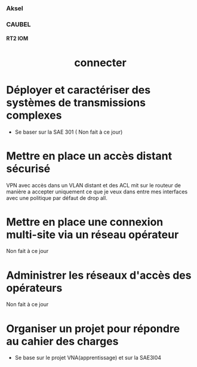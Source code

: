 <link rel="stylesheet" href="../style.css">

### Aksel

### CAUBEL

#### RT2 IOM

<h1 class=headerTemplate style="text-align:center;">connecter</h1>

# Déployer et caractériser des systèmes de transmissions complexes

- Se baser sur la SAE 301 ( Non fait à ce jour)

# Mettre en place un accès distant sécurisé

VPN avec accès dans un VLAN distant et des ACL mit sur le routeur de manière a accepter uniquement ce que je veux dans entre mes interfaces avec une politique par défaut de drop all.
# Mettre en place une connexion multi-site via un réseau opérateur

Non fait à ce jour

# Administrer les réseaux d'accès des opérateurs

Non fait à ce jour
# Organiser un projet pour répondre au cahier des charges

- Se base sur le projet VNA(apprentissage) et sur la SAE3I04 